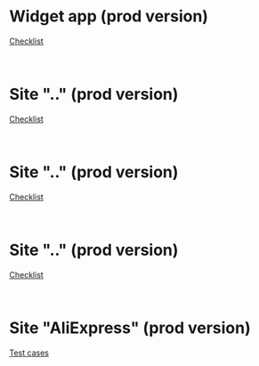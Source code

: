 <h1>Widget app (prod version)</h1>
<p>
<a href="https://docs.google.com/spreadsheets/d/1uRhqTmLZKNINssEM7kTrj2OCS6c-ebtTDgl4Yc_WSxY/edit?usp=share_link">Checklist</a>
</p>
<br>
<h1>Site ".." (prod version)</h1>
<p>
<a href="https://docs.google.com/spreadsheets/d/1QuDf8siEuK_MiGbkEs0dLCwWMOA5-bCOmpStFVepD0A/edit?usp=share_link">Checklist</a>
</p>
<br>
<h1>Site ".." (prod version)</h1>
<p>
<a href="https://docs.google.com/spreadsheets/d/1grNMjlQgmnyehNq7RYVHHFoA6IYgchqbTXMwAAZp6XM/edit?usp=share_link">Checklist</a>
</p>
<br>
<h1>Site ".." (prod version)</h1>
<p>
<a href="https://docs.google.com/spreadsheets/d/12iujGW4Wp7p3m1wh3Ig2TGxv6hQKUb1Rk6P3b6qUo0I/edit?usp=share_link">Checklist</a>
</p>
<br>
<h1>Site "AliExpress" (prod version)</h1>
<p>
<a href="https://docs.google.com/spreadsheets/d/1Tk1o9H1DOexpI_TBb67P8eLGnTy1sAkP4-DLHrFm-kY/edit?usp=share_link">Test cases</a>
</p>

